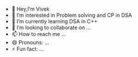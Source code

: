 - 👋 Hey,I’m Vivek
- 👀 I’m interested in Problem solving and CP in DSA
- 🌱 I’m currently learning DSA in C++
- 💞️ I’m looking to collaborate on ...
- 📫 How to reach me ...
- 😄 Pronouns: ...
- ⚡ Fun fact: ...

<!---
Vivek01110/Vivek01110 is a ✨ special ✨ repository because its `README.md` (this file) appears on your GitHub profile.
You can click the Preview link to take a look at your changes.
--->
